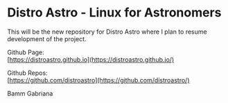 # Distro Astro - Linux for Astronomers

This will be the new repository for Distro Astro where I plan to resume development of the project.

Github Page:  
[https://distroastro.github.io](https://distroastro.github.io/)

Github Repos:  
[https://github.com/distroastro](https://github.com/distroastro/)

Bamm Gabriana

